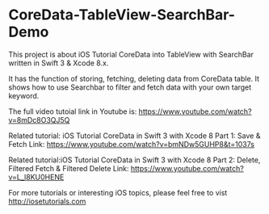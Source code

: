 # CoreData-TableView-SearchBar-Demo

This project is about iOS Tutorial CoreData into TableView with SearchBar written in Swift 3 & Xcode 8.x.

It has the function of storing, fetching, deleting data from CoreData table. It shows how to use Searchbar to filter and fetch data with your own target keyword.

The full video tutoial link in Youtube is:
https://www.youtube.com/watch?v=8mDc8O3QJ5Q

Related tutorial: iOS Tutorial CoreData in Swift 3 with Xcode 8 Part 1: Save & Fetch 
Link: https://www.youtube.com/watch?v=bmNDw5GUHP8&t=1037s

Related tutorial:iOS Tutorial CoreData in Swift 3 with Xcode 8 Part 2: Delete, Filtered Fetch & Filtered Delete 
Link: https://www.youtube.com/watch?v=L_l8KU0HENE

For more tutorials or interesting iOS topics, please feel free to vist http://iosetutorials.com
